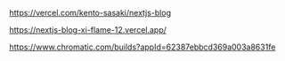 https://vercel.com/kento-sasaki/nextjs-blog

https://nextjs-blog-xi-flame-12.vercel.app/

https://www.chromatic.com/builds?appId=62387ebbcd369a003a8631fe
